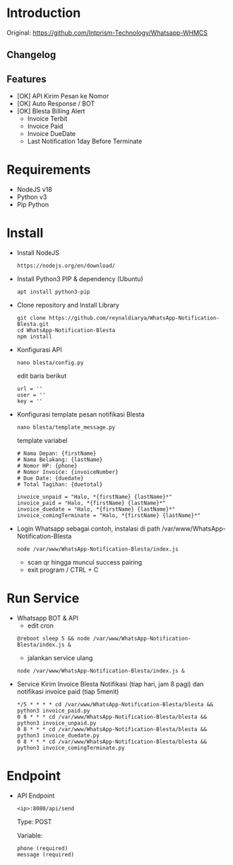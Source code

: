 # Introduction
Original: https://github.com/Intprism-Technology/Whatsapp-WHMCS

## Changelog


## Features
- [OK] API Kirim Pesan ke Nomor
- [OK] Auto Response / BOT
- [OK] Blesta Billing Alert
    - Invoice Terbit
    - Invoice Paid
    - Invoice DueDate
    - Last Notification 1day Before Terminate

# Requirements
- NodeJS v18
- Python v3
- Pip Python

# Install
- Install NodeJS
    ```
    https://nodejs.org/en/download/
    ```
- Install Python3 PIP & dependency (Ubuntu)
    ```
    apt install python3-pip
    ```
- Clone repository and Install Library
    ```
    git clone https://github.com/reynaldiarya/WhatsApp-Notification-Blesta.git
    cd WhatsApp-Notification-Blesta
    npm install
    ```
- Konfigurasi API
    ```
    nano blesta/config.py
    ```
    edit baris berikut
    ```
    url = ''
    user = ''
    key = ''
    ```
- Konfigurasi template pesan notifikasi Blesta
    ```
    nano blesta/template_message.py
    ```
    template variabel
    ```
    # Nama Depan: {firstName}
    # Nama Belakang: {lastName}
    # Nomor HP: {phone}
    # Nomor Invoice: {invoiceNumber}
    # Due Date: {duedate}
    # Total Tagihan: {duetotal}

    invoice_unpaid = "Halo, *{firstName} {lastName}*"
    invoice_paid = "Halo, *{firstName} {lastName}*"
    invoice_duedate = "Halo, *{firstName} {lastName}*"
    invoice_comingTerminate = "Halo, *{firstName} {lastName}*"
    ```
- Login Whatsapp
    sebagai contoh, instalasi di path /var/www/WhatsApp-Notification-Blesta
    ```
    node /var/www/WhatsApp-Notification-Blesta/index.js
    ```
    - scan qr hingga muncul success pairing
    - exit program / CTRL + C
# Run Service
- Whatsapp BOT & API
    - edit cron
    ```
    @reboot sleep 5 && node /var/www/WhatsApp-Notification-Blesta/index.js &
    ```
    - jalankan service ulang
    ```
    node /var/www/WhatsApp-Notification-Blesta/index.js &
    ```
- Service Kirim Invoice Blesta Notifikasi (tiap hari, jam 8 pagi) dan notifikasi invoice paid (tiap 5menit)
    ```
    */5 * * * * cd /var/www/WhatsApp-Notification-Blesta/blesta && python3 invoice_paid.py
    0 8 * * * cd /var/www/WhatsApp-Notification-Blesta/blesta && python3 invoice_unpaid.py
    0 8 * * * cd /var/www/WhatsApp-Notification-Blesta/blesta && python3 invoice_duedate.py
    0 8 * * * cd /var/www/WhatsApp-Notification-Blesta/blesta && python3 invoice_comingTerminate.py
    ```
# Endpoint
- API Endpoint
    ```
    <ip>:8080/api/send
    ```
    Type: POST

    Variable:
    ```
    phone (required)
    message (required)
    ```
